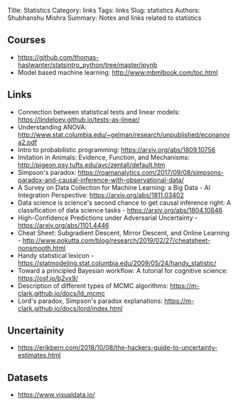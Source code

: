 Title: Statistics
Category: links
Tags: links
Slug: statistics
Authors: Shubhanshu Mishra
Summary: Notes and links related to statistics

## Courses

* https://github.com/thomas-haslwanter/statsintro_python/tree/master/ipynb
* Model based machine learning: http://www.mbmlbook.com/toc.html

## Links

* Connection between statistical tests and linear models: https://lindeloev.github.io/tests-as-linear/
* Understanding ANOVA: http://www.stat.columbia.edu/~gelman/research/unpublished/econanova2.pdf
* Intro to probabilistic programming: https://arxiv.org/abs/1809.10756
* Imitation in Animals: Evidence, Function, and Mechanisms: http://pigeon.psy.tufts.edu/avc/zentall/default.htm
* Simpson's paradox: https://roamanalytics.com/2017/09/08/simpsons-paradox-and-causal-inference-with-observational-data/
* A Survey on Data Collection for Machine Learning: a Big Data - AI Integration Perspective: https://arxiv.org/abs/1811.03402
* Data science is science's second chance to get causal inference right: A classification of data science tasks - https://arxiv.org/abs/1804.10846
* High-Confidence Predictions under Adversarial Uncertainty - https://arxiv.org/abs/1101.4446
* Cheat Sheet: Subgradient Descent, Mirror Descent, and Online Learning - http://www.pokutta.com/blog/research/2019/02/27/cheatsheet-nonsmooth.html
* Handy statistical lexicon - https://statmodeling.stat.columbia.edu/2009/05/24/handy_statistic/
* Toward a principled Bayesian workflow: A tutorial for cognitive science: https://osf.io/b2vx9/
* Description of different types of MCMC algorithms: https://m-clark.github.io/docs/ld_mcmc
* Lord's paradox, Simpson's paradox explanations: https://m-clark.github.io/docs/lord/index.html

## Uncertainity
* https://erikbern.com/2018/10/08/the-hackers-guide-to-uncertainty-estimates.html


## Datasets

* https://www.visualdata.io/
